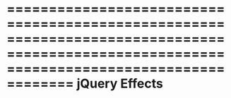 ==========================================================================================================================================
                                                        jQuery Effects
==========================================================================================================================================

